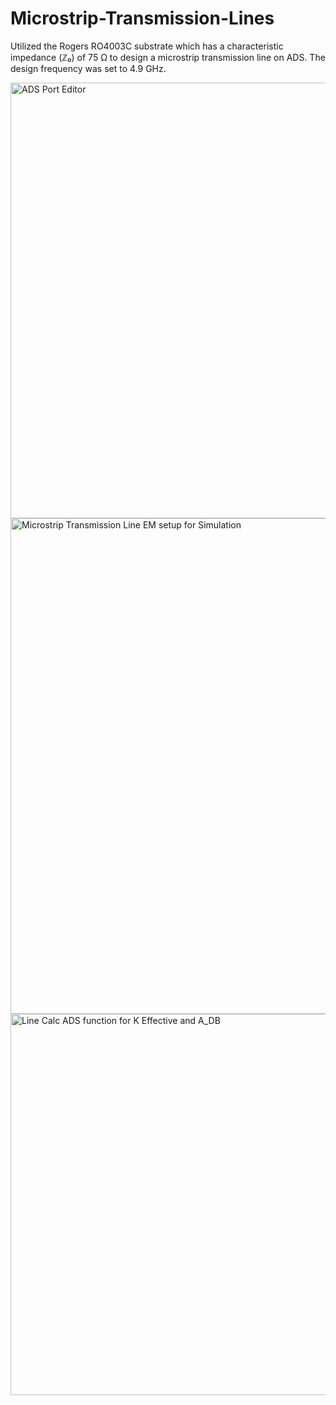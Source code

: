 # Microstrip-Transmission-Lines

Utilized the Rogers RO4003C substrate which has a characteristic impedance (ℤ₀) of 75 Ω to design a microstrip transmission line on ADS. The design frequency was set to 4.9 GHz.

<img width="815" height="697" alt="ADS Port Editor" src="https://github.com/user-attachments/assets/1b9c6afb-13b3-4d44-bb42-2f3613014fe5" />

<img width="693" height="793" alt="Microstrip Transmission Line EM setup for Simulation" src="https://github.com/user-attachments/assets/150d3a20-4cbd-448a-ae5e-3a37b127f16f" />

<img width="975" height="610" alt="Line Calc ADS function for K Effective and A_DB" src="https://github.com/user-attachments/assets/568a0a14-2250-4828-b80d-58d7958603f9" />

